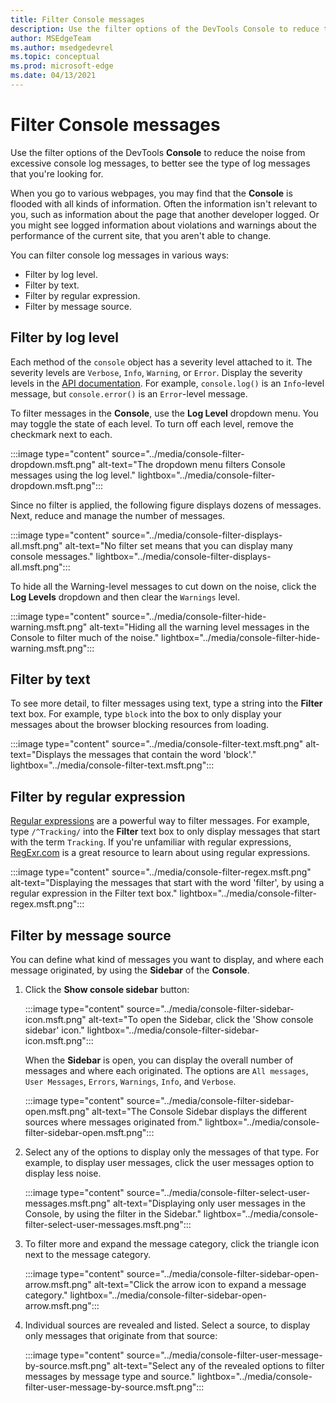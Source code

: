 ```yaml
---
title: Filter Console messages
description: Use the filter options of the DevTools Console to reduce the noise from excessive console log messages, to better see the type of log messages that you're looking for.
author: MSEdgeTeam
ms.author: msedgedevrel
ms.topic: conceptual
ms.prod: microsoft-edge
ms.date: 04/13/2021
---
```

# Filter Console messages

Use the filter options of the DevTools **Console** to reduce the noise from excessive console log messages, to better see the type of log messages that you're looking for.

When you go to various webpages, you may find that the **Console** is flooded with all kinds of information.  Often the information isn't relevant to you, such as information about the page that another developer logged.  Or you might see logged information about violations and warnings about the performance of the current site, that you aren't able to change.  

You can filter console log messages in various ways:
*  Filter by log level.
*  Filter by text.
*  Filter by regular expression.
*  Filter by message source.


<!-- ====================================================================== -->
## Filter by log level

Each method of the `console` object has a severity level attached to it.  The severity levels are `Verbose`, `Info`, `Warning`, or `Error`.  Display the severity levels in the [API documentation](api.md).  For example, `console.log()` is an `Info`-level message, but `console.error()` is an `Error`-level message.

To filter messages in the **Console**, use the **Log Level** dropdown menu.  You may toggle the state of each level.  To turn off each level, remove the checkmark next to each.

:::image type="content" source="../media/console-filter-dropdown.msft.png" alt-text="The dropdown menu filters Console messages using the log level." lightbox="../media/console-filter-dropdown.msft.png":::

Since no filter is applied, the following figure displays dozens of messages.  Next, reduce and manage the number of messages.

:::image type="content" source="../media/console-filter-displays-all.msft.png" alt-text="No filter set means that you can display many console messages." lightbox="../media/console-filter-displays-all.msft.png":::

To hide all the Warning-level messages to cut down on the noise, click the **Log Levels** dropdown and then clear the `Warnings` level.

:::image type="content" source="../media/console-filter-hide-warning.msft.png" alt-text="Hiding all the warning level messages in the Console to filter much of the noise." lightbox="../media/console-filter-hide-warning.msft.png":::


<!-- ====================================================================== -->
## Filter by text

To see more detail, to filter messages using text, type a string into the **Filter** text box.  For example, type `block` into the box to only display your messages about the browser blocking resources from loading.

:::image type="content" source="../media/console-filter-text.msft.png" alt-text="Displays the messages that contain the word 'block'." lightbox="../media/console-filter-text.msft.png":::


<!-- ====================================================================== -->
## Filter by regular expression

[Regular expressions](https://developer.mozilla.org/docs/Web/JavaScript/Guide/Regular_Expressions) are a powerful way to filter messages.  For example, type `/^Tracking/` into the **Filter** text box to only display messages that start with the term `Tracking`.  If you're unfamiliar with regular expressions, [RegExr.com](https://regexr.com) is a great resource to learn about using regular expressions.

:::image type="content" source="../media/console-filter-regex.msft.png" alt-text="Displaying the messages that start with the word 'filter', by using a regular expression in the Filter text box." lightbox="../media/console-filter-regex.msft.png":::


<!-- ====================================================================== -->
## Filter by message source

You can define what kind of messages you want to display, and where each message originated, by using the **Sidebar** of the **Console**.

1. Click the **Show console sidebar** button:

   :::image type="content" source="../media/console-filter-sidebar-icon.msft.png" alt-text="To open the Sidebar, click the 'Show console sidebar' icon." lightbox="../media/console-filter-sidebar-icon.msft.png":::

   When the **Sidebar** is open, you can display the overall number of messages and where each originated.  The options are `All messages`, `User Messages`, `Errors`, `Warnings`, `Info`, and `Verbose`.

   :::image type="content" source="../media/console-filter-sidebar-open.msft.png" alt-text="The Console Sidebar displays the different sources where messages originated from." lightbox="../media/console-filter-sidebar-open.msft.png":::

1. Select any of the options to display only the messages of that type.  For example, to display user messages, click the user messages option to display less noise.

   :::image type="content" source="../media/console-filter-select-user-messages.msft.png" alt-text="Displaying only user messages in the Console, by using the filter in the Sidebar." lightbox="../media/console-filter-select-user-messages.msft.png":::

1. To filter more and expand the message category, click the triangle icon next to the message category.

   :::image type="content" source="../media/console-filter-sidebar-open-arrow.msft.png" alt-text="Click the arrow icon to expand a message category." lightbox="../media/console-filter-sidebar-open-arrow.msft.png":::

1. Individual sources are revealed and listed.  Select a source, to display only messages that originate from that source:

   :::image type="content" source="../media/console-filter-user-message-by-source.msft.png" alt-text="Select any of the revealed options to filter messages by message type and source." lightbox="../media/console-filter-user-message-by-source.msft.png":::
